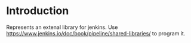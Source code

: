 Introduction
============

Represents an extenal library for jenkins.
Use https://www.jenkins.io/doc/book/pipeline/shared-libraries/ to program it.